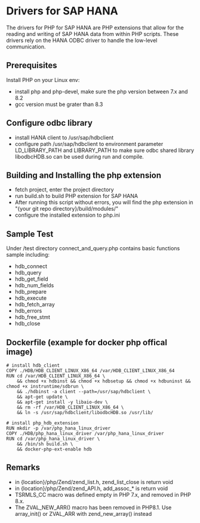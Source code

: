 # Drivers for SAP HANA
The drivers for PHP for SAP HANA are PHP extensions that allow for the 
reading and writing of SAP HANA data from within PHP scripts. These drivers 
rely on the HANA ODBC driver to handle the low-level communication.

## Prerequisites
Install PHP on your Linux env:
* install php and php-devel, make sure the php version between 7.x and 8.2
* gcc version must be grater than 8.3

## Configure odbc library
* install HANA client to /usr/sap/hdbclient
* configure path /usr/sap/hdbclient to environment parameter LD_LIBRARY_PATH and LIBRARY_PATH to make sure odbc shared library libodbcHDB.so can be used during run and compile.

## Building and Installing the php extension
* fetch project, enter the project directory
* run build.sh to build PHP extension for SAP HANA
* After running this script without errors, you will find the php extension in "{your git repo directory}/build/modules/"
* configure the installed extension to php.ini

## Sample Test 
Under /test directory connect_and_query.php contains basic functions sample including:
 * hdb_connect 
 * hdb_query
 * hdb_get_field
 * hdb_num_fields
 * hdb_prepare
 * hdb_execute
 * hdb_fetch_array
 * hdb_errors
 * hdb_free_stmt
 * hdb_close

## Dockerfile (example for docker php offical image)
```
# install hdb_client
COPY ./HDB/HDB_CLIENT_LINUX_X86_64 /var/HDB_CLIENT_LINUX_X86_64
RUN cd /var/HDB_CLIENT_LINUX_X86_64 \ 
    && chmod +x hdbinst && chmod +x hdbsetup && chmod +x hdbuninst && chmod +x instruntime/sdbrun \ 
    && ./hdbinst -a client --path=/usr/sap/hdbclient \ 
    && apt-get update \ 
    && apt-get install -y libaio-dev \ 
    && rm -rf /var/HDB_CLIENT_LINUX_X86_64 \ 
    && ln -s /usr/sap/hdbclient/libodbcHDB.so /usr/lib/

# install php_hdb_extension
RUN mkdir -p /var/php_hana_linux_driver
COPY ./HDB/php_hana_linux_driver /var/php_hana_linux_driver
RUN cd /var/php_hana_linux_driver \ 
    && /bin/sh build.sh \
    && docker-php-ext-enable hdb
```

## Remarks
* in {location}/php/Zend/zend_list.h, zend_list_close is return void
* in {location}/php/Zend/zend_API.h, add_assoc_* is return void
* TSRMLS_CC macro was defined empty in PHP 7.x, and removed in PHP 8.x.
* The ZVAL_NEW_ARR() macro has been removed in PHP8.1. Use array_init() or ZVAL_ARR with zend_new_array() instead